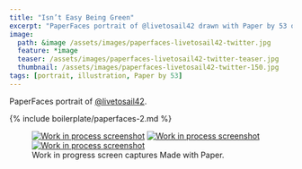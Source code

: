 ```yaml
---
title: "Isn’t Easy Being Green"
excerpt: "PaperFaces portrait of @livetosail42 drawn with Paper by 53 on an iPad."
image: 
  path: &image /assets/images/paperfaces-livetosail42-twitter.jpg 
  feature: *image
  teaser: /assets/images/paperfaces-livetosail42-twitter-teaser.jpg
  thumbnail: /assets/images/paperfaces-livetosail42-twitter-150.jpg
tags: [portrait, illustration, Paper by 53]
---
```


PaperFaces portrait of [@livetosail42](http://twitter.com/livetosail42).

{% include boilerplate/paperfaces-2.md %}

<figure class="third">
  <a href="/assets/images/paperfaces-livetosail42-process-1-lg.jpg"><img src="/assets/images/paperfaces-livetosail42-process-1-600.jpg" alt="Work in process screenshot"></a>
  <a href="/assets/images/paperfaces-livetosail42-process-2-lg.jpg"><img src="/assets/images/paperfaces-livetosail42-process-2-600.jpg" alt="Work in process screenshot"></a>
  <a href="/assets/images/paperfaces-livetosail42-process-3-lg.jpg"><img src="/assets/images/paperfaces-livetosail42-process-3-600.jpg" alt="Work in process screenshot"></a>
  <figcaption>Work in progress screen captures Made with Paper.</figcaption>
</figure>
